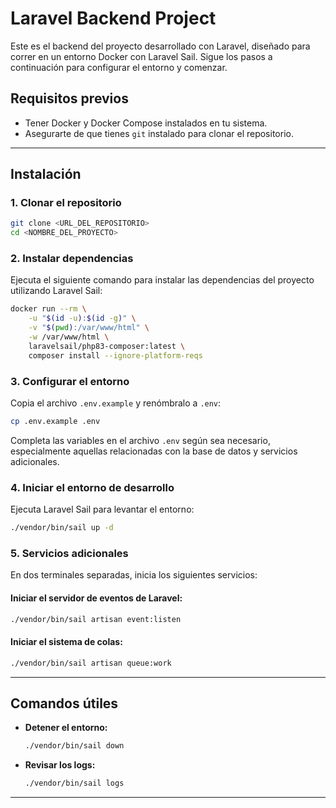
# Laravel Backend Project

Este es el backend del proyecto desarrollado con Laravel, diseñado para correr en un entorno Docker con Laravel Sail. Sigue los pasos a continuación para configurar el entorno y comenzar.

## Requisitos previos

- Tener Docker y Docker Compose instalados en tu sistema.
- Asegurarte de que tienes `git` instalado para clonar el repositorio.

---

## Instalación

### 1. Clonar el repositorio

```bash
git clone <URL_DEL_REPOSITORIO>
cd <NOMBRE_DEL_PROYECTO>
```

### 2. Instalar dependencias

Ejecuta el siguiente comando para instalar las dependencias del proyecto utilizando Laravel Sail:

```bash
docker run --rm \
    -u "$(id -u):$(id -g)" \
    -v "$(pwd):/var/www/html" \
    -w /var/www/html \
    laravelsail/php83-composer:latest \
    composer install --ignore-platform-reqs
```

### 3. Configurar el entorno

Copia el archivo `.env.example` y renómbralo a `.env`:

```bash
cp .env.example .env
```

Completa las variables en el archivo `.env` según sea necesario, especialmente aquellas relacionadas con la base de datos y servicios adicionales.

### 4. Iniciar el entorno de desarrollo

Ejecuta Laravel Sail para levantar el entorno:

```bash
./vendor/bin/sail up -d
```

### 5. Servicios adicionales

En dos terminales separadas, inicia los siguientes servicios:

#### Iniciar el servidor de eventos de Laravel:

```bash
./vendor/bin/sail artisan event:listen
```

#### Iniciar el sistema de colas:

```bash
./vendor/bin/sail artisan queue:work
```

---

## Comandos útiles

- **Detener el entorno:**  
  ```bash
  ./vendor/bin/sail down
  ```

- **Revisar los logs:**  
  ```bash
  ./vendor/bin/sail logs
  ```

---
